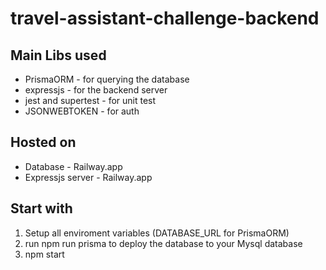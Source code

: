 # travel-assistant-challenge-backend

## Main Libs used

- PrismaORM - for querying the database
- expressjs - for the backend server
- jest and supertest - for unit test
- JSONWEBTOKEN - for auth

## Hosted on

- Database - Railway.app
- Expressjs server - Railway.app

## Start with

1. Setup all enviroment variables (DATABASE_URL for PrismaORM)
2. run npm run prisma to deploy the database to your Mysql database
3. npm start
